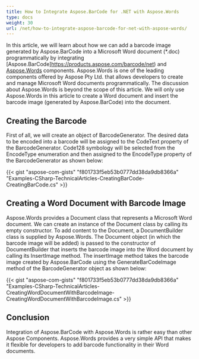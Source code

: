 ```yaml
---
title: How to Integrate Aspose.BarCode for .NET with Aspose.Words
type: docs
weight: 30
url: /net/how-to-integrate-aspose-barcode-for-net-with-aspose-words/
---
```


In this article, we will learn about how we can add a barcode image generated by Aspose.BarCode into a Microsoft Word document (*.doc) programmatically by integrating [Aspose.BarCode]https://products.aspose.com/barcode/net) and [Aspose.Words](https://products.aspose.com/words/net) components. Aspose.Words is one of the leading components offered by Aspose Pty Ltd. that allows developers to create and manage Microsoft Word documents programmatically. The discussion about Aspose.Words is beyond the scope of this article. We will only use Aspose.Words in this article to create a Word document and insert the barcode image (generated by Aspose.BarCode) into the document.
## **Creating the Barcode**
First of all, we will create an object of BarcodeGenerator. The desired data to be encoded into a barcode will be assigned to the CodeText property of the BarcodeGenerator. Code128 symbology will be selected from the EncodeType enumeration and then assigned to the EncodeType property of the BarcodeGenerator as shown below:

{{< gist "aspose-com-gists" "f801733f5eb53b0777dd38da9db8366a" "Examples-CSharp-TechnicalArticles-CreatingBarCode-CreatingBarCode.cs" >}}
## **Creating a Word Document with Barcode Image**
Aspose.Words provides a Document class that represents a Microsoft Word document. We can create an instance of the Document class by calling its empty constructor. To add content to the Document, a DocumentBuilder class is supplied by Aspose.Words. The Document object (in which the barcode image will be added) is passed to the constructor of DocumentBuilder that inserts the barcode image into the Word document by calling its InsertImage method. The insertImage method takes the barcode image created by Aspose.BarCode using the GenerateBarCodeImage method of the BarcodeGenerator object as shown below:

{{< gist "aspose-com-gists" "f801733f5eb53b0777dd38da9db8366a" "Examples-CSharp-TechnicalArticles-CreatingWordDocumentWithBarcodeImage-CreatingWordDocumentWithBarcodeImage.cs" >}}
## **Conclusion**
Integration of Aspose.BarCode with Aspose.Words is rather easy than other Aspose Components. Aspose.Words provides a very simple API that makes it flexible for developers to add barcode functionality in their Word documents.
